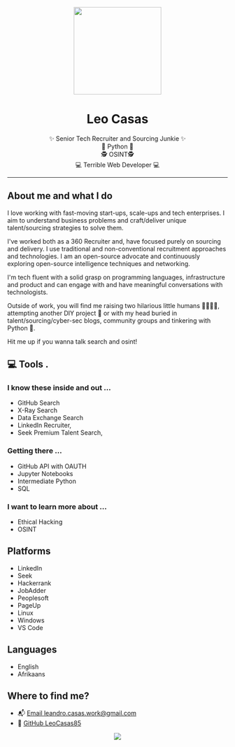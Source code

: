 <div class="info">
  <p align="center" class="header-image"><img src="https://media-exp1.licdn.com/dms/image/C5603AQEFnEKgbdn_UQ/profile-displayphoto-shrink_400_400/0?e=1607558400&v=beta&t=eoJzxHxBUlzitOUE7O5liKY6RR7i_f-S3TIwELE2A18" width="200"></p>
  <h1 class="name" align="center"><span>Leo Casas</span></h1>
  <p class="meta-data" align="center">
    ✨ Senior Tech Recruiter and Sourcing Junkie  ✨<br/>
    🐍 Python 🐍<br/> 
    🕵️‍ OSINT🕵️‍ <br/>
    💻 Terrible Web Developer 💻<br/>
  
  </p>
</div>

---

## About me and what I do

I love working with fast-moving start-ups, scale-ups and tech enterprises. I aim to understand business problems and craft/deliver unique talent/sourcing strategies to solve them.

I've worked both as a 360 Recruiter and, have focused purely on sourcing and delivery. I use traditional and non-conventional recruitment approaches and technologies. I am an open-source advocate and continuously exploring open-source intelligence techniques and networking.

I'm tech fluent with a solid grasp on programming languages, infrastructure and product and can engage with and have meaningful conversations with technologists.

Outside of work, you will find me raising two hilarious little humans 👨‍👩‍👧‍👦, attempting another DIY project 🔨 or with my head buried in talent/sourcing/cyber-sec blogs, community groups and tinkering with Python 🐍.

Hit me up if you wanna talk search and osint! 

## 💻 Tools .

### I know these inside and out ... 
- GitHub Search 
- X-Ray Search
- Data Exchange Search
- LinkedIn Recruiter, 
- Seek Premium Talent Search,

### Getting there ...
- GitHub API with OAUTH
- Jupyter Notebooks
- Intermediate Python
- SQL 

### I want to learn more about ...
- Ethical Hacking 
- OSINT 

## Platforms
- LinkedIn 
- Seek
- Hackerrank
- JobAdder
-  Peoplesoft 
-  PageUp
-  Linux 
-  Windows
- VS Code 


## Languages
- English
- Afrikaans

## Where to find me?

- 📬 [Email leandro.casas.work@gmail.com](mailto:leandro.casas.work@gmail.com)
- 🐙 [GitHub LeoCasas85](https://github.com/leocasas85)


<div class="info">
  <p align="center" class="header-image"><img src="![Alt Text](https://media.giphy.com/media/vFKqnCdLPNOKc/giphy.gif"></p>
</div>
